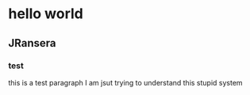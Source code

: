 <!--test comment-->

# hello world

## JRansera

### test

this is a test paragraph I am jsut trying to understand this stupid system
